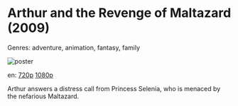 # Arthur and the Revenge of Maltazard (2009)

Genres: adventure, animation, fantasy, family

![poster](http://image.tmdb.org/t/p/w500/m4PuHaEIT5teXSKu6Mdv7Gl9ORy.jpg)

en:
  [720p](magnet:?xt=urn:btih:BEA58B867D810FFDFB0B6396487775FBE9228DCA&tr=udp://glotorrents.pw:6969/announce&tr=udp://tracker.opentrackr.org:1337/announce&tr=udp://torrent.gresille.org:80/announce&tr=udp://tracker.openbittorrent.com:80&tr=udp://tracker.coppersurfer.tk:6969&tr=udp://tracker.leechers-paradise.org:6969&tr=udp://p4p.arenabg.ch:1337&tr=udp://tracker.internetwarriors.net:1337)
  [1080p](magnet:?xt=urn:btih:6C9F35F708ABA6203081C08FF3A857937065C563&tr=udp://glotorrents.pw:6969/announce&tr=udp://tracker.opentrackr.org:1337/announce&tr=udp://torrent.gresille.org:80/announce&tr=udp://tracker.openbittorrent.com:80&tr=udp://tracker.coppersurfer.tk:6969&tr=udp://tracker.leechers-paradise.org:6969&tr=udp://p4p.arenabg.ch:1337&tr=udp://tracker.internetwarriors.net:1337)
  


Arthur answers a distress call from Princess Selenia, who is menaced by the nefarious Maltazard.